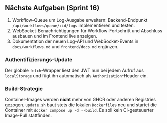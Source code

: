 ## Nächste Aufgaben (Sprint 16)
1. Workflow-Queue um Log-Ausgabe erweitern: Backend-Endpunkt `/api/workflows/queue/:id/logs` implementieren und testen.
2. WebSocket-Benachrichtigungen für Workflow-Fortschritt und Abschluss ausbauen und im Frontend live anzeigen.
3. Dokumentation der neuen Log-API und WebSocket-Events in `docs/workflows.md` und `frontend/docs.md` ergänzen.


### Authentifizierungs-Update
Der globale `fetch`-Wrapper liest den JWT nun bei jedem Aufruf aus
`localStorage` und fügt ihn automatisch als `Authorization`-Header ein.

### Build-Strategie
Container-Images werden **nicht** mehr von GHCR oder anderen Registries
gezogen. `update.sh` baut stets die lokalen `Dockerfile`s neu und startet die
Container mit `docker compose up -d --build`. Es soll kein CI-gesteuerter
Image-Pull stattfinden.
